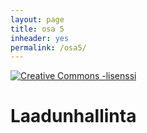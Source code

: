```yaml
---
layout: page
title: osa 5
inheader: yes
permalink: /osa5/
---
```


<a rel="license" href="http://creativecommons.org/licenses/by-nc-sa/3.0/">
  <img alt="Creative Commons -lisenssi" style="border-width:0" src="https://i.creativecommons.org/l/by-nc-sa/3.0/88x31.png"
  />
</a>

# Laadunhallinta